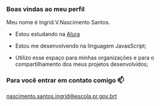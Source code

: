 ### Boas vindas ao meu perfil

Meu nome é Ingrid.V.Nascimento Santos.

- Estou estudando na [Alura](https://www.alura.com.br)
  
- Estou me desenvolvendo na linguagem JavasScript;
  
- Utilizo esse espaço para minhas organizações
 e para o compartilhamento dos meus projetos desenvolvidos;


### Para você entrar em contato comigo 📫
nascimento.santos.ingrid@escola.pr.gov.brt
